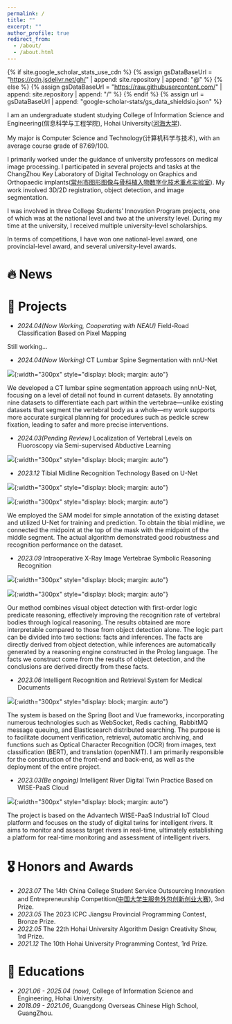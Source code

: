 ```yaml
---
permalink: /
title: ""
excerpt: ""
author_profile: true
redirect_from: 
  - /about/
  - /about.html
---
```


{% if site.google_scholar_stats_use_cdn %}
{% assign gsDataBaseUrl = "https://cdn.jsdelivr.net/gh/" | append: site.repository | append: "@" %}
{% else %}
{% assign gsDataBaseUrl = "https://raw.githubusercontent.com/" | append: site.repository | append: "/" %}
{% endif %}
{% assign url = gsDataBaseUrl | append: "google-scholar-stats/gs_data_shieldsio.json" %}

<span class='anchor' id='about-me'></span>

I am an undergraduate student studying College of Information Science and Engineering(信息科学与工程学院),  Hohai University([河海大学](https://en.wikipedia.org/wiki/Hohai_University)).

My major is Computer Science and Technology(计算机科学与技术), with an average course grade of 87.69/100. 

I primarily worked under the guidance of university professors on medical image processing. I participated in several projects and tasks at the ChangZhou Key Laboratory of Digital Technology on Graphics and Orthopaedic implants([常州市图形图像与骨科植入物数字化技术重点实验室](https://dtgoi.hhu.edu.cn/main.htm)). My work involved 3D/2D registration, object detection, and image segmentation.

I was involved in three College Students’ Innovation Program projects, one of which was at the national level and two at the university level. During my time at the university, I received multiple university-level scholarships.

In terms of competitions, I have won one national-level award, one provincial-level award, and several university-level awards.

# 🔥 News
[^_^]: #- *2022.02*: &nbsp;🎉🎉 Lorem ipsum dolor sit amet, consectetur adipiscing elit. Vivamus ornare aliquet ipsum, ac tempus justo dapibus sit amet. 

# 📝 Projects

- *2024.04(Now Working, Cooperating with NEAU)* Field-Road Classification Based on Pixel Mapping

Still working...

- *2024.04(Now Working)* CT Lumbar Spine Segmentation with nnU-Net

![](/images/ct_lumbar_segmentation_1.png){:width="300px" style="display: block; margin: auto"}

We developed a CT lumbar spine segmentation approach using nnU-Net, focusing on a level of detail not found in current datasets. By annotating nine datasets to differentiate each part within the vertebrae—unlike existing datasets that segment the vertebral body as a whole—my work supports more accurate surgical planning for procedures such as pedicle screw fixation, leading to safer and more precise interventions.

- *2024.03(Pending Review)* Localization of Vertebral Levels on Fluoroscopy via Semi-supervised Abductive Learning

![](/images/Localization_fig1.jpg){:width="300px" style="display: block; margin: auto"}



- *2023.12* Tibial Midline Recognition Technology Based on U-Net

![](/images/u-net-architecture.png){:width="300px" style="display: block; margin: auto"}

![](/images/tibia-segmentation.png){:width="300px" style="display: block; margin: auto"}

We employed the SAM model for simple annotation of the existing dataset and utilized U-Net for training and prediction. To obtain the tibial midline, we connected the midpoint at the top of the mask with the midpoint of the middle segment. The actual algorithm demonstrated good robustness and recognition performance on the dataset.

- *2023.09* Intraoperative X-Ray Image Vertebrae Symbolic Reasoning Recognition

![](/images/x-ray-logic.png){:width="300px" style="display: block; margin: auto"}

![](/images/x-ray-logic-2.png){:width="300px" style="display: block; margin: auto"}

Our method combines visual object detection with first-order logic predicate reasoning, effectively improving the recognition rate of vertebral bodies through logical reasoning. The results obtained are more interpretable compared to those from object detection alone. The logic part can be divided into two sections: facts and inferences. The facts are directly derived from object detection, while inferences are automatically generated by a reasoning engine constructed in the Prolog language. The facts we construct come from the results of object detection, and the conclusions are derived directly from these facts.

- *2023.06* Intelligent Recognition and Retrieval System for Medical Documents

![](/images/yizhigu-1.png){:width="300px" style="display: block; margin: auto"}

The system is based on the Spring Boot and Vue frameworks, incorporating numerous technologies such as WebSocket, Redis caching, RabbitMQ message queuing, and Elasticsearch distributed searching. The purpose is to facilitate document verification, retrieval, automatic archiving, and functions such as Optical Character Recognition (OCR) from images, text classification (BERT), and translation (openNMT). I am primarily responsible for the construction of the front-end and back-end, as well as the deployment of the entire project.

- *2023.03(Be ongoing)* Intelligent River Digital Twin Practice Based on WISE-PaaS Cloud

![](/images/wise-paas.png){:width="300px" style="display: block; margin: auto"}

The project is based on the Advantech WISE-PaaS Industrial IoT Cloud platform and focuses on the study of digital twins for intelligent rivers. It aims to monitor and assess target rivers in real-time, ultimately establishing a platform for real-time monitoring and assessment of intelligent rivers.

# 🎖 Honors and Awards
- *2023.07* The 14th China College Student Service Outsourcing Innovation and Entrepreneurship Competition([中国大学生服务外包创新创业大赛](http://www.fwwb.org.cn/)), 3rd Prize.
- *2023.05* The 2023 ICPC Jiangsu Provincial Programming Contest, Bronze Prize. 
- *2022.05* The 22th Hohai University Algorithm Design Creativity Show, 1rd Prize. 
- *2021.12* The 10th Hohai University Programming Contest, 1rd Prize. 

# 📖 Educations
- *2021.06 - 2025.04 (now)*, College of Information Science and Engineering, Hohai University. 
- *2018.09 - 2021.06*, Guangdong Overseas Chinese High School, GuangZhou.


[^_^]: # 💻 Internships
[^_^]: # - *2019.05 - 2020.02*, [Lorem](https://github.com/), China.